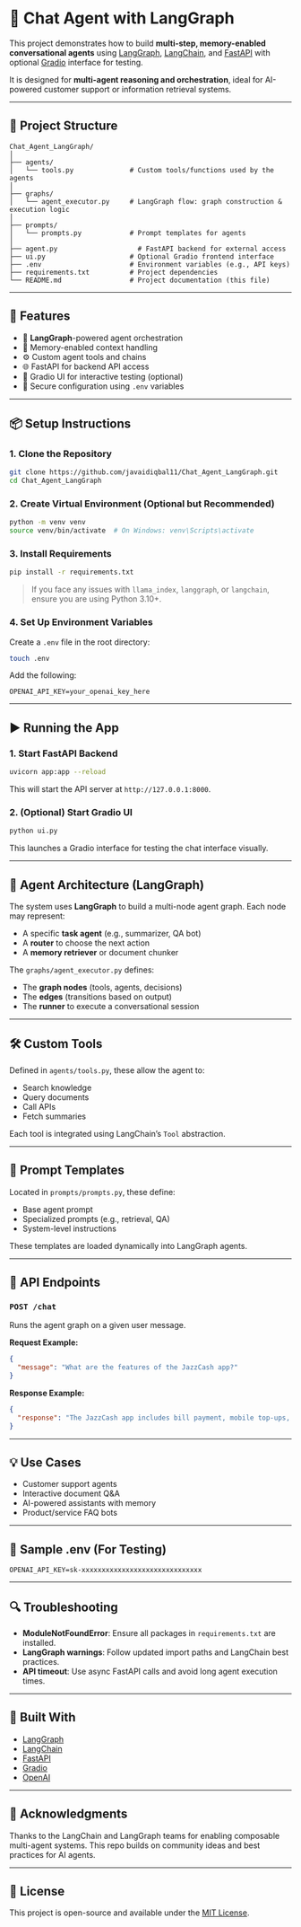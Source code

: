 # 🤖 Chat Agent with LangGraph

This project demonstrates how to build **multi-step, memory-enabled conversational agents** using [LangGraph](https://github.com/langchain-ai/langgraph), [LangChain](https://github.com/langchain-ai/langchain), and [FastAPI](https://fastapi.tiangolo.com/) with optional [Gradio](https://gradio.app/) interface for testing.

It is designed for **multi-agent reasoning and orchestration**, ideal for AI-powered customer support or information retrieval systems.

---

## 📁 Project Structure

```
Chat_Agent_LangGraph/
│
├── agents/
│   └── tools.py              # Custom tools/functions used by the agents
│
├── graphs/
│   └── agent_executor.py     # LangGraph flow: graph construction & execution logic
│
├── prompts/
│   └── prompts.py            # Prompt templates for agents
│
├── agent.py                    # FastAPI backend for external access
├── ui.py                     # Optional Gradio frontend interface
├── .env                      # Environment variables (e.g., API keys)
├── requirements.txt          # Project dependencies
└── README.md                 # Project documentation (this file)
```

---

## 🚀 Features

* 🔁 **LangGraph**-powered agent orchestration
* 🧠 Memory-enabled context handling
* ⚙️ Custom agent tools and chains
* 🌐 FastAPI for backend API access
* 🧪 Gradio UI for interactive testing (optional)
* 🔐 Secure configuration using `.env` variables

---

## 📦 Setup Instructions

### 1. Clone the Repository

```bash
git clone https://github.com/javaidiqbal11/Chat_Agent_LangGraph.git
cd Chat_Agent_LangGraph
```

### 2. Create Virtual Environment (Optional but Recommended)

```bash
python -m venv venv
source venv/bin/activate  # On Windows: venv\Scripts\activate
```

### 3. Install Requirements

```bash
pip install -r requirements.txt
```

> If you face any issues with `llama_index`, `langgraph`, or `langchain`, ensure you are using Python 3.10+.

### 4. Set Up Environment Variables

Create a `.env` file in the root directory:

```bash
touch .env
```

Add the following:

```
OPENAI_API_KEY=your_openai_key_here
```

---

## ▶️ Running the App

### 1. Start FastAPI Backend

```bash
uvicorn app:app --reload
```

This will start the API server at `http://127.0.0.1:8000`.

### 2. (Optional) Start Gradio UI

```bash
python ui.py
```

This launches a Gradio interface for testing the chat interface visually.

---

## 🧠 Agent Architecture (LangGraph)

The system uses **LangGraph** to build a multi-node agent graph. Each node may represent:

* A specific **task agent** (e.g., summarizer, QA bot)
* A **router** to choose the next action
* A **memory retriever** or document chunker

The `graphs/agent_executor.py` defines:

* The **graph nodes** (tools, agents, decisions)
* The **edges** (transitions based on output)
* The **runner** to execute a conversational session

---

## 🛠️ Custom Tools

Defined in `agents/tools.py`, these allow the agent to:

* Search knowledge
* Query documents
* Call APIs
* Fetch summaries

Each tool is integrated using LangChain’s `Tool` abstraction.

---

## 🧪 Prompt Templates

Located in `prompts/prompts.py`, these define:

* Base agent prompt
* Specialized prompts (e.g., retrieval, QA)
* System-level instructions

These templates are loaded dynamically into LangGraph agents.

---

## 📂 API Endpoints

### `POST /chat`

Runs the agent graph on a given user message.

**Request Example:**

```json
{
  "message": "What are the features of the JazzCash app?"
}
```

**Response Example:**

```json
{
  "response": "The JazzCash app includes bill payment, mobile top-ups, QR payments..."
}
```

---

## 💡 Use Cases

* Customer support agents
* Interactive document Q\&A
* AI-powered assistants with memory
* Product/service FAQ bots

---

## 🧪 Sample .env (For Testing)

```env
OPENAI_API_KEY=sk-xxxxxxxxxxxxxxxxxxxxxxxxxxxxxx
```

---

## 🔍 Troubleshooting

* **ModuleNotFoundError**: Ensure all packages in `requirements.txt` are installed.
* **LangGraph warnings**: Follow updated import paths and LangChain best practices.
* **API timeout**: Use async FastAPI calls and avoid long agent execution times.

---

## 🧱 Built With

* [LangGraph](https://github.com/langchain-ai/langgraph)
* [LangChain](https://github.com/langchain-ai/langchain)
* [FastAPI](https://fastapi.tiangolo.com/)
* [Gradio](https://www.gradio.app/)
* [OpenAI](https://platform.openai.com/)

---

## 🙌 Acknowledgments

Thanks to the LangChain and LangGraph teams for enabling composable multi-agent systems. This repo builds on community ideas and best practices for AI agents.

---

## 📜 License

This project is open-source and available under the [MIT License](LICENSE).
